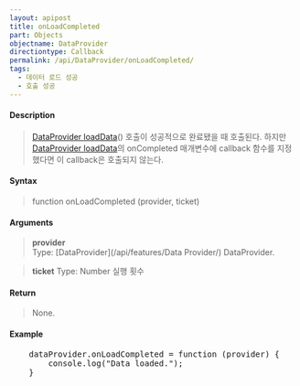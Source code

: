 ```yaml
---
layout: apipost
title: onLoadCompleted
part: Objects
objectname: DataProvider
directiontype: Callback
permalink: /api/DataProvider/onLoadCompleted/
tags:
  - 데이터 로드 성공
  - 호출 성공
---
```


#### Description

> [DataProvider loadData](/api/DataProvider/loadData/)() 호출이 성공적으로 완료됐을 때 호출된다. 하지만 [DataProvider loadData](/api/DataProvider/loadData/)의 onCompleted 매개변수에 callback 함수를 지정했다면 이 callback은 호출되지 않는다.

#### Syntax

> function onLoadCompleted (provider, ticket)

#### Arguments

> **provider**  
> Type: [DataProvider](/api/features/Data Provider/)
> DataProvider.

> **ticket**
> Type: Number 
> 실행 횟수

#### Return

> None.

#### Example

<pre class="prettyprint">
    dataProvider.onLoadCompleted = function (provider) {
        console.log("Data loaded.");
    }
</pre>
